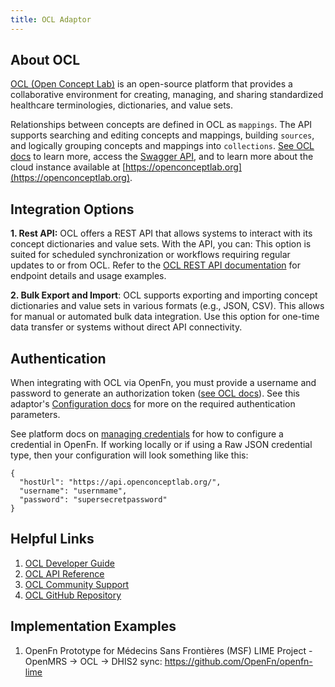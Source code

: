 ```yaml
---
title: OCL Adaptor
---
```


## About OCL

[OCL (Open Concept Lab)](https://openconceptlab.org/) is an open-source platform that provides a collaborative environment for creating, managing, and sharing standardized healthcare terminologies, dictionaries, and value sets.

Relationships between concepts are defined in OCL as `mappings`. The API supports searching and editing concepts and mappings, building `sources`, and logically grouping concepts and mappings into `collections`. [See OCL docs](https://docs.openconceptlab.org/en/latest/oclapi/overview.html#overview) to learn more, access the [Swagger API](https://api.openconceptlab.org/swagger/), and to learn more about the cloud instance available at [https://openconceptlab.org](https://openconceptlab.org).

## Integration Options

**1. Rest API:** OCL offers a REST API that allows systems to interact with its concept dictionaries and value sets. With the API, you can:
This option is suited for scheduled synchronization or workflows requiring regular updates to or from OCL. Refer to the [OCL REST API documentation](https://docs.openconceptlab.org/en/latest/oclapi/overview.html) for endpoint details and usage examples.

**2. Bulk Export and Import**: OCL supports exporting and importing concept dictionaries and value sets in various formats (e.g., JSON, CSV). This allows for manual or automated bulk data integration. Use this option for one-time data transfer or systems without direct API connectivity.

## Authentication
When integrating with OCL via OpenFn, you must provide a username and password to generate an authorization token ([see OCL docs](https://docs.openconceptlab.org/en/latest/oclapi/overview.html#authentication-and-authorization)). See this adaptor's [Configuration docs](/adaptors/packages/ocl-configuration-schema) for more on the required authentication parameters.

See platform docs on [managing credentials](/documentation/manage-projects/manage-credentials) for how to configure a credential in OpenFn. If working locally or if using a Raw JSON credential type, then your configuration will look something like this:

```
{
  "hostUrl": "https://api.openconceptlab.org/",
  "username": "usernmame",
  "password": "supersecretpassword"
}
```
## Helpful Links
1. [OCL Developer Guide](https://docs.openconceptlab.org/)
2. [OCL API Reference](https://docs.openconceptlab.org/en/latest/oclapi/apireference/index.html)
3. [OCL Community Support](https://openconceptlab.org/category/community/)
4. [OCL GitHub Repository](https://github.com/OpenConceptLab)


## Implementation Examples
1. OpenFn Prototype for Médecins Sans Frontières (MSF) LIME Project - OpenMRS -> OCL -> DHIS2 sync: https://github.com/OpenFn/openfn-lime
